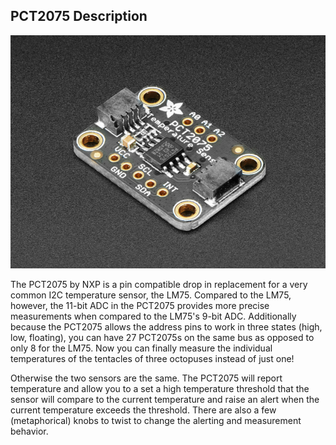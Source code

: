 PCT2075 Description
------------------------

![](https://raw.githubusercontent.com/AlexandrosPanag/My_Arduino_Projects/main/PCT2075/PCT2075.png)


The PCT2075 by NXP is a pin compatible drop in replacement for a very common I2C temperature sensor, the LM75. Compared to the LM75, however, the 11-bit ADC in the PCT2075 provides more precise measurements when compared to the LM75's 9-bit ADC. Additionally because the PCT2075 allows the address pins to work in three states (high, low, floating), you can have 27 PCT2075s on the same bus as opposed to only 8 for the LM75. Now you can finally measure the individual temperatures of the tentacles of three octopuses instead of just one!

Otherwise the two sensors are the same. The PCT2075 will report temperature and allow you to a set a high temperature threshold that the sensor will compare to the current temperature and raise an alert when the current temperature exceeds the threshold. There are also a few (metaphorical) knobs to twist to change the alerting and measurement behavior.
